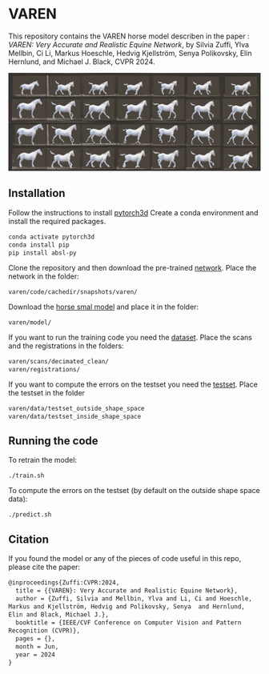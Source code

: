 # VAREN
This repository contains the VAREN horse model describen in the paper : _VAREN: Very Accurate and Realistic Equine Network_, by Silvia Zuffi, Ylva Mellbin, Ci Li, Markus Hoeschle, Hedvig Kjellström, Senya Polikovsky, Elin Hernlund, and Michael J. Black, CVPR 2024. 

![teaser](./images/teaser_larger1.png)

## Installation
Follow the instructions to install [pytorch3d](https://github.com/facebookresearch/pytorch3d/tree/main)
Create a conda environment and install the required packages.
```
conda activate pytorch3d
conda install pip
pip install absl-py
```
Clone the repository and then download the pre-trained [network](https://).
Place the network in the folder:
```
varen/code/cachedir/snapshots/varen/
```
Download the [horse smal model](https://) and place it in the folder:
```
varen/model/
```
If you want to run the training code you need the [dataset](https://).
Place the scans and the registrations in the folders:
```
varen/scans/decimated_clean/
varen/registrations/
```
If you want to compute the errors on the testset you need the [testset](https://).
Place the testset in the folder
```
varen/data/testset_outside_shape_space
varen/data/testset_inside_shape_space
```



## Running the code
To retrain the model:
```
./train.sh
```
To compute the errors on the testset (by default on the outside shape space data):
```
./predict.sh
```



## Citation

If you found the model or any of the pieces of code useful in this repo, please cite the paper:

```
@inproceedings{Zuffi:CVPR:2024,  
  title = {{VAREN}: Very Accurate and Realistic Equine Network},  
  author = {Zuffi, Silvia and Mellbin, Ylva and Li, Ci and Hoeschle, Markus and Kjellström, Hedvig and Polikovsky, Senya  and Hernlund, Elin and Black, Michael J.},  
  booktitle = {IEEE/CVF Conference on Computer Vision and Pattern Recognition (CVPR)},  
  pages = {},
  month = Jun,
  year = 2024
}










